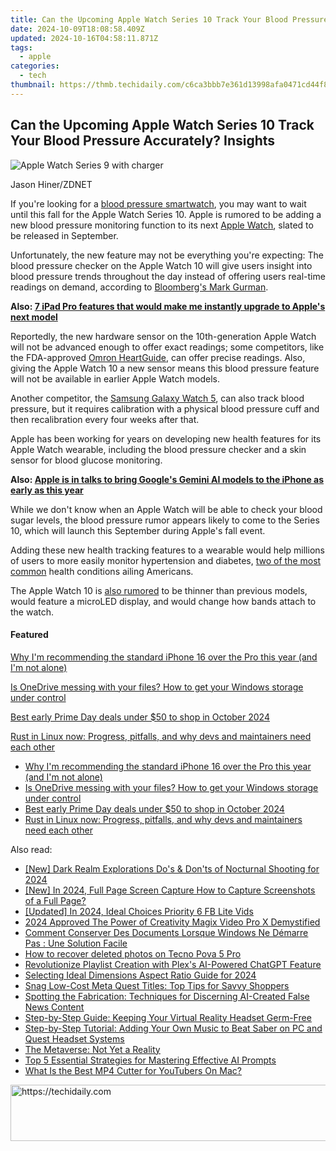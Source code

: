 ```yaml
---
title: Can the Upcoming Apple Watch Series 10 Track Your Blood Pressure Accurately? Insights
date: 2024-10-09T18:08:58.409Z
updated: 2024-10-16T04:58:11.871Z
tags:
  - apple
categories:
  - tech
thumbnail: https://thmb.techidaily.com/c6ca3bbb7e361d13998afa0471cd44f8ca13a46aad1261c352146477c64ee7d5
---
```


## Can the Upcoming Apple Watch Series 10 Track Your Blood Pressure Accurately? Insights

![Apple Watch Series 9 with charger](https://www.zdnet.com/a/img/resize/204f9cbbfb8af68b78fc00a4f8435bc6d96ac8b5/2023/11/16/db4d6528-7509-4b45-b66a-b1265010b454/dsc02388.jpg?auto=webp&width=1280)

Jason Hiner/ZDNET

If you're looking for a [blood pressure smartwatch](https://www.zdnet.com/article/best-blood-pressure-watch/), you may want to wait until this fall for the Apple Watch Series 10\. Apple is rumored to be adding a new blood pressure monitoring function to its next [Apple Watch](https://apple.sjv.io/c/159047/435031/7613?&sharedid=zdnet&partnerpropertyid=1980086&u=https%3A%2F%2Fwww.apple.com%2Fshop%2Fbuy-watch%2Fapple-watch&subId1=subid%5Fvalue), slated to be released in September. 

Unfortunately, the new feature may not be everything you're expecting: The blood pressure checker on the Apple Watch 10 will give users insight into blood pressure trends throughout the day instead of offering users real-time readings on demand, according to [Bloomberg's Mark Gurman](https://www.bloomberg.com/news/newsletters/2024-03-17/apple-aapl-revamped-carplay-becomes-last-hope-after-apple-car-is-canceled-ltvif8zt). 

**Also: [7 iPad Pro features that would make me instantly upgrade to Apple's next model](https://www.zdnet.com/article/7-ipad-pro-features-that-would-make-me-instantly-upgrade-to-apples-next-model/)**

Reportedly, the new hardware sensor on the 10th-generation Apple Watch will not be advanced enough to offer exact readings; some competitors, like the FDA-approved [Omron HeartGuide](https://www.amazon.com/OMRON-HeartGuide-Pressure-Monitor-Activity/dp/B08N71C66S?tag=zdnet-buy-button-20), can offer precise readings. Also, giving the Apple Watch 10 a new sensor means this blood pressure feature will not be available in earlier Apple Watch models. 

Another competitor, the [Samsung Galaxy Watch 5](https://www.amazon.com/SAMSUNG-Galaxy-44mm-Smartwatch-GPS/dp/B0BWSJ4RLB/?tag=zdnet-buy-button-20), can also track blood pressure, but it requires calibration with a physical blood pressure cuff and then recalibration every four weeks after that. 

Apple has been working for years on developing new health features for its Apple Watch wearable, including the blood pressure checker and a skin sensor for blood glucose monitoring. 

**Also: [Apple is in talks to bring Google's Gemini AI models to the iPhone as early as this year](https://www.zdnet.com/article/apple-is-in-talks-to-bring-googles-gemini-ai-models-to-the-iphone-as-early-as-this-year/)**

While we don't know when an Apple Watch will be able to check your blood sugar levels, the blood pressure rumor appears likely to come to the Series 10, which will launch this September during Apple's fall event. 

Adding these new health tracking features to a wearable would help millions of users to more easily monitor hypertension and diabetes, [two of the most common](https://www.nih.gov/about-nih/what-we-do/nih-turning-discovery-into-health/our-biggest-health-challenges) health conditions ailing Americans.

The Apple Watch 10 is [also rumored](https://www.zdnet.com/article/apple-reportedly-planning-major-watch-x-upgrade-for-2024-or-2025/) to be thinner than previous models, would feature a microLED display, and would change how bands attach to the watch. 

#### Featured

[Why I'm recommending the standard iPhone 16 over the Pro this year (and I'm not alone)](https://www.zdnet.com/article/why-im-recommending-the-standard-iphone-16-over-the-pro-this-year-and-im-not-alone/ "Why I'm recommending the standard iPhone 16 over the Pro this year (and I'm not alone)")

[Is OneDrive messing with your files? How to get your Windows storage under control](https://www.zdnet.com/article/is-onedrive-messing-with-your-files-how-to-get-your-windows-storage-under-control/ "Is OneDrive messing with your files? How to get your Windows storage under control")

[Best early Prime Day deals under $50 to shop in October 2024](https://www.zdnet.com/article/best-early-prime-day-deals-under-50/ "Best early Prime Day deals under $50 to shop in October 2024")

[Rust in Linux now: Progress, pitfalls, and why devs and maintainers need each other](https://www.zdnet.com/article/rust-in-linux-now-progress-pitfalls-and-why-devs-and-maintainers-need-each-other/ "Rust in Linux now: Progress, pitfalls, and why devs and maintainers need each other")

* [Why I'm recommending the standard iPhone 16 over the Pro this year (and I'm not alone)](https://www.zdnet.com/article/why-im-recommending-the-standard-iphone-16-over-the-pro-this-year-and-im-not-alone/ "Why I'm recommending the standard iPhone 16 over the Pro this year (and I'm not alone)")
* [Is OneDrive messing with your files? How to get your Windows storage under control](https://www.zdnet.com/article/is-onedrive-messing-with-your-files-how-to-get-your-windows-storage-under-control/ "Is OneDrive messing with your files? How to get your Windows storage under control")
* [Best early Prime Day deals under $50 to shop in October 2024](https://www.zdnet.com/article/best-early-prime-day-deals-under-50/ "Best early Prime Day deals under $50 to shop in October 2024")
* [Rust in Linux now: Progress, pitfalls, and why devs and maintainers need each other](https://www.zdnet.com/article/rust-in-linux-now-progress-pitfalls-and-why-devs-and-maintainers-need-each-other/ "Rust in Linux now: Progress, pitfalls, and why devs and maintainers need each other")

<ins class="adsbygoogle"
     style="display:block"
     data-ad-format="autorelaxed"
     data-ad-client="ca-pub-7571918770474297"
     data-ad-slot="1223367746"></ins>

<ins class="adsbygoogle"
     style="display:block"
     data-ad-client="ca-pub-7571918770474297"
     data-ad-slot="8358498916"
     data-ad-format="auto"
     data-full-width-responsive="true"></ins>

<span class="atpl-alsoreadstyle">Also read:</span>
<div><ul>
<li><a href="https://screen-sharing-recording.techidaily.com/new-dark-realm-explorations-dos-and-donts-of-nocturnal-shooting-for-2024/"><u>[New] Dark Realm Explorations Do's & Don'ts of Nocturnal Shooting for 2024</u></a></li>
<li><a href="https://screen-video-capture.techidaily.com/new-in-2024-full-page-screen-capture-how-to-capture-screenshots-of-a-full-page/"><u>[New] In 2024, Full Page Screen Capture How to Capture Screenshots of a Full Page?</u></a></li>
<li><a href="https://facebook-video-content.techidaily.com/updated-in-2024-ideal-choices-priority-6-fb-lite-vids/"><u>[Updated] In 2024, Ideal Choices Priority 6 FB Lite Vids</u></a></li>
<li><a href="https://some-skills.techidaily.com/2024-approved-the-power-of-creativity-magix-video-pro-x-demystified/"><u>2024 Approved The Power of Creativity Magix Video Pro X Demystified</u></a></li>
<li><a href="https://solve-hot.techidaily.com/comment-conserver-des-documents-lorsque-windows-ne-demarre-pas-une-solution-facile/"><u>Comment Conserver Des Documents Lorsque Windows Ne Démarre Pas : Une Solution Facile</u></a></li>
<li><a href="https://blog-min.techidaily.com/how-to-recover-deleted-photos-on-tecno-pova-5-pro-by-stellar-photo-recovery-android-mobile-photo-recover/"><u>How to recover deleted photos on Tecno Pova 5 Pro</u></a></li>
<li><a href="https://tech-haven.techidaily.com/revolutionize-playlist-creation-with-plexs-ai-powered-chatgpt-feature/"><u>Revolutionize Playlist Creation with Plex's AI-Powered ChatGPT Feature</u></a></li>
<li><a href="https://extra-skills.techidaily.com/selecting-ideal-dimensions-aspect-ratio-guide-for-2024/"><u>Selecting Ideal Dimensions Aspect Ratio Guide for 2024</u></a></li>
<li><a href="https://tech-haven.techidaily.com/snag-low-cost-meta-quest-titles-top-tips-for-savvy-shoppers/"><u>Snag Low-Cost Meta Quest Titles: Top Tips for Savvy Shoppers</u></a></li>
<li><a href="https://tech-haven.techidaily.com/spotting-the-fabrication-techniques-for-discerning-ai-created-false-news-content/"><u>Spotting the Fabrication: Techniques for Discerning AI-Created False News Content</u></a></li>
<li><a href="https://tech-haven.techidaily.com/step-by-step-guide-keeping-your-virtual-reality-headset-germ-free/"><u>Step-by-Step Guide: Keeping Your Virtual Reality Headset Germ-Free</u></a></li>
<li><a href="https://tech-haven.techidaily.com/step-by-step-tutorial-adding-your-own-music-to-beat-saber-on-pc-and-quest-headset-systems/"><u>Step-by-Step Tutorial: Adding Your Own Music to Beat Saber on PC and Quest Headset Systems</u></a></li>
<li><a href="https://tech-haven.techidaily.com/the-metaverse-not-yet-a-reality/"><u>The Metaverse: Not Yet a Reality</u></a></li>
<li><a href="https://tech-haven.techidaily.com/top-5-essential-strategies-for-mastering-effective-ai-prompts/"><u>Top 5 Essential Strategies for Mastering Effective AI Prompts</u></a></li>
<li><a href="https://youtube-video-recordings.techidaily.com/what-is-the-best-mp4-cutter-for-youtubers-on-mac/"><u>What Is the Best MP4 Cutter for YouTubers On Mac?</u></a></li>
</ul></div>

<!-- affiliate ads begin -->
<a href="https://unicoeye.pxf.io/c/5597632/2134234/18498" target="_top" id="2134234">
  <img src="//a.impactradius-go.com/display-ad/18498-2134234" border="0" alt="https://techidaily.com" width="728" height="90"/>
</a>
<img height="0" width="0" src="https://unicoeye.pxf.io/i/5597632/2134234/18498" style="position:absolute;visibility:hidden;" border="0" />
<!-- affiliate ads end -->

